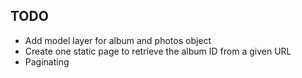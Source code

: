 TODO
-------

- Add model layer for album and photos object
- Create one static page to retrieve the album ID from a given URL
- Paginating